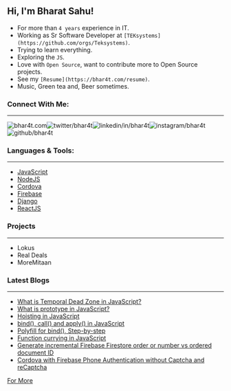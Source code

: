 ## Hi, I'm Bharat Sahu!

- For more than `4 years` experience in IT.
- Working as Sr Software Developer at `[TEKsystems](https://github.com/orgs/Teksystems)`.
- Trying to learn everything.
- Exploring the `JS`.
- Love with `Open Source`, want to contribute more to Open Source projects.
- See my `[Resume](https://bhar4t.com/resume)`.
- Music, Green tea and, Beer sometimes.

### Connect With Me:

---

[<img align="left" alt="bhar4t.com" src="https://raw.githubusercontent.com/bhar4t/bhar4t/4133bf88d87644ec961294177c08c1136acde5a2/images/link-2.svg" crossorigin />][website]

[<img align="left" alt="twitter/bhar4t" src="https://raw.githubusercontent.com/bhar4t/bhar4t/4133bf88d87644ec961294177c08c1136acde5a2/images/twitter.svg" crossorigin />][twitter]

[<img align="left" alt="linkedin/in/bhar4t" src="https://raw.githubusercontent.com/bhar4t/bhar4t/4133bf88d87644ec961294177c08c1136acde5a2/images/linkedin.svg" crossorigin />][linkedin]

[<img align="left" alt="instagram/bhar4t" src="https://raw.githubusercontent.com/bhar4t/bhar4t/4133bf88d87644ec961294177c08c1136acde5a2/images/instagram.svg" crossorigin />][instagram]

[<img align="left" alt="github/bhar4t" src="https://raw.githubusercontent.com/bhar4t/bhar4t/4133bf88d87644ec961294177c08c1136acde5a2/images/github.svg" crossorigin />][github]

<br/>

<br/>

### Languages & Tools:

---

- [JavaScript](https://www.javascript.com/)
- [NodeJS](https://nodejs.org/en/)
- [Cordova](https://cordova.apache.org/)
- [Firebase](https://firebase.google.com/)
- [Django](https://www.djangoproject.com/)
- [ReactJS](https://reactjs.org/)

### Projects

---

- Lokus
- Real Deals
- MoreMitaan

### Latest Blogs

---

- [What is Temporal Dead Zone in JavaScript?](https://bhar4t.com/articles/What-is-Temporal-Dead-Zone-in-JavaScript)
- [What is prototype in JavaScript?](https://bhar4t.com/articles/What-is-prototype-in-JavaScript)
- [Hoisting in JavaScript](https://bhar4t.com/articles/hoisting-in-JavaScript)
- [bind(), call() and apply() in JavaScript](<https://bhar4t.com/articles/bind()-call()-and-apply()-in-JavaScript>)
- [Polyfill for bind(), Step-by-step](<https://bhar4t.com/articles/Polyfill-for-bind()-step-by-step>)
- [Function currying in JavaScript](https://bhar4t.com/articles/Function-currying-in-JavaScript)
- [Generate incremental Firebase Firestore order or number vs ordered document ID](https://bhar4t.com/articles/Generate-incremental-Firebase-Firestore-order-or-number-vs-ordered-document-ID)
- [Cordova with Firebase Phone Authentication without Captcha and reCaptcha](https://bhar4t.com/articles/Cordova-with-Firebase-Phone-Authentication-without-Captcha-and-reCaptcha)

[For More](https://bhar4t.com/articles)

<br />

[website]: https://bhar4t.com/
[twitter]: https://twitter.com/bhar4t/
[linkedin]: https://www.linkedin.com/in/bhar4t/
[instagram]: https://www.instagram.com/bhar4t/
[github]: https://github.com/bhar4t/
